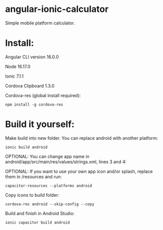 # angular-ionic-calculator

Simple mobile platform calculator.

# Install:

Angular CLI version 16.0.0

Node 16.17.0

Ionic 7.1.1

Cordova Clipboard 1.3.0

Cordova-res (global install required):

```
npm install -g cordova-res
```

# Build it yourself:

Make build into new folder. You can replace android with another platform:

```
ionic build android
```

OPTIONAL: You can change app name in android/app/src/main/res/values/strings.xml, lines 3 and 4:

OPTIONAL: If you want to use your own app icon and/or splash, replace them in /resources and run:

```
capacitor-resources --platforms android
```

Copy icons to build folder:

```
cordova-res android --skip-config --copy
```

Build and finish in Android Studio:

```
ionic capacitor build android
```
